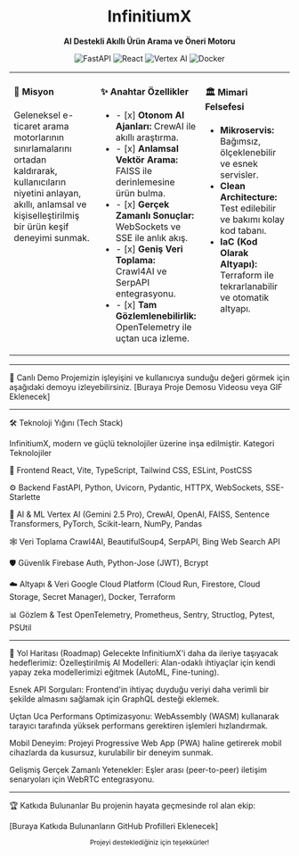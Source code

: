 <h1 align="center">InfinitiumX</h1>
<p align="center">
<strong>AI Destekli Akıllı Ürün Arama ve Öneri Motoru</strong>
</p>
<p align="center">
<img src="https://img.shields.io/badge/Backend-FastAPI-brightgreen?style=for-the-badge&logo=fastapi" alt="FastAPI">
<img src="https://img.shields.io/badge/Frontend-React-blue?style=for-the-badge&logo=react" alt="React">
<img src="https://img.shields.io/badge/AI-Vertex_AI-blueviolet?style=for-the-badge&logo=google-cloud" alt="Vertex AI">
<img src="https://img.shields.io/badge/Altyapı-Docker-informational?style=for-the-badge&logo=docker" alt="Docker">
</p>
<table>
<tr>
<td width="33%" valign="top">
<h4>🎯 Misyon</h4>
<p>Geleneksel e-ticaret arama motorlarının sınırlamalarını ortadan kaldırarak, kullanıcıların niyetini anlayan, akıllı, anlamsal ve kişiselleştirilmiş bir ürün keşif deneyimi sunmak.</p>
</td>
<td width="33%" valign="top">
<h4>✨ Anahtar Özellikler</h4>
<ul>
<li>- [x] <strong>Otonom AI Ajanları:</strong> CrewAI ile akıllı araştırma.</li>
<li>- [x] <strong>Anlamsal Vektör Arama:</strong> FAISS ile derinlemesine ürün bulma.</li>
<li>- [x] <strong>Gerçek Zamanlı Sonuçlar:</strong> WebSockets ve SSE ile anlık akış.</li>
<li>- [x] <strong>Geniş Veri Toplama:</strong> Crawl4AI ve SerpAPI entegrasyonu.</li>
<li>- [x] <strong>Tam Gözlemlenebilirlik:</strong> OpenTelemetry ile uçtan uca izleme.</li>
</ul>
</td>
<td width="33%" valign="top">
<h4>🏛️ Mimari Felsefesi</h4>
<ul>
<li><strong>Mikroservis:</strong> Bağımsız, ölçeklenebilir ve esnek servisler.</li>
<li><strong>Clean Architecture:</strong> Test edilebilir ve bakımı kolay kod tabanı.</li>
<li><strong>IaC (Kod Olarak Altyapı):</strong> Terraform ile tekrarlanabilir ve otomatik altyapı.</li>
</ul>
</td>
</tr>
</table>

---

🎥 Canlı Demo
Projemizin işleyişini ve kullanıcıya sunduğu değeri görmek için aşağıdaki demoyu izleyebilirsiniz.
[Buraya Proje Demosu Videosu veya GIF Eklenecek]

---

🛠️ Teknoloji Yığını (Tech Stack)

InfinitiumX, modern ve güçlü teknolojiler üzerine inşa edilmiştir.
Kategori	Teknolojiler

🎨 Frontend	React, Vite, TypeScript, Tailwind CSS, ESLint, PostCSS

⚙️ Backend	FastAPI, Python, Uvicorn, Pydantic, HTTPX, WebSockets, SSE-Starlette

🧠 AI & ML	Vertex AI (Gemini 2.5 Pro), CrewAI, OpenAI, FAISS, Sentence Transformers, PyTorch, Scikit-learn, NumPy, Pandas


🕸️ Veri Toplama	Crawl4AI, BeautifulSoup4, SerpAPI, Bing Web Search API

🛡️ Güvenlik	Firebase Auth, Python-Jose (JWT), Bcrypt

☁️ Altyapı & Veri	Google Cloud Platform (Cloud Run, Firestore, Cloud Storage, Secret Manager), Docker, Terraform


📊 Gözlem & Test	OpenTelemetry, Prometheus, Sentry, Structlog, Pytest, PSUtil

---

🔮 Yol Haritası (Roadmap)
Gelecekte InfinitiumX'i daha da ileriye taşıyacak hedeflerimiz:
Özelleştirilmiş AI Modelleri: Alan-odaklı ihtiyaçlar için kendi yapay zeka modellerimizi eğitmek (AutoML, Fine-tuning).


Esnek API Sorguları: Frontend'in ihtiyaç duyduğu veriyi daha verimli bir şekilde almasını sağlamak için GraphQL desteği eklemek.


Uçtan Uca Performans Optimizasyonu: WebAssembly (WASM) kullanarak tarayıcı tarafında yüksek performans gerektiren işlemleri hızlandırmak.


Mobil Deneyim: Projeyi Progressive Web App (PWA) haline getirerek mobil cihazlarda da kusursuz, kurulabilir bir deneyim sunmak.


Gelişmiş Gerçek Zamanlı Yetenekler: Eşler arası (peer-to-peer) iletişim senaryoları için WebRTC entegrasyonu.

---

🏆 Katkıda Bulunanlar
Bu projenin hayata geçmesinde rol alan ekip:
<!-- Örnek: [![Kullanıcı Adı](https://github.com/kullaniciadi.png?size=50)](https://github.com/kullaniciadi) -->
[Buraya Katkıda Bulunanların GitHub Profilleri Eklenecek]
<p align="center">
<sub>Projeyi desteklediğiniz için teşekkürler!</sub>
</p>